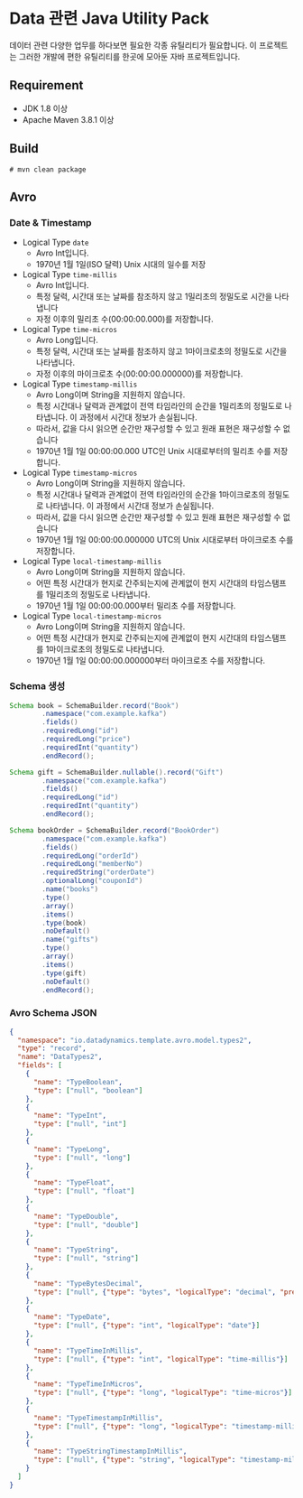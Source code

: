 # Data 관련 Java Utility Pack

데이터 관련 다양한 업무를 하다보면 필요한 각종 유틸리티가 필요합니다.
이 프로젝트는 그러한 개발에 편한 유틸리티를 한곳에 모아둔 자바 프로젝트입니다.

## Requirement

* JDK 1.8 이상
* Apache Maven 3.8.1 이상

## Build

```
# mvn clean package
```

## Avro

### Date & Timestamp

* Logical Type `date`
  * Avro Int입니다.
  * 1970년 1월 1일(ISO 달력) Unix 시대의 일수를 저장
* Logical Type `time-millis`
  * Avro Int입니다.
  * 특정 달력, 시간대 또는 날짜를 참조하지 않고 1밀리초의 정밀도로 시간을 나타냅니다
  * 자정 이후의 밀리초 수(00:00:00.000)를 저장합니다.
* Logical Type `time-micros`
  * Avro Long입니다.
  * 특정 달력, 시간대 또는 날짜를 참조하지 않고 1마이크로초의 정밀도로 시간을 나타냅니다.
  * 자정 이후의 마이크로초 수(00:00:00.000000)를 저장합니다.
* Logical Type `timestamp-millis`
  * Avro Long이며 String을 지원하지 않습니다.
  * 특정 시간대나 달력과 관계없이 전역 타임라인의 순간을 1밀리초의 정밀도로 나타냅니다. 이 과정에서 시간대 정보가 손실됩니다.
  * 따라서, 값을 다시 읽으면 순간만 재구성할 수 있고 원래 표현은 재구성할 수 없습니다
  * 1970년 1월 1일 00:00:00.000 UTC인 Unix 시대로부터의 밀리초 수를 저장합니다.
* Logical Type `timestamp-micros`
  * Avro Long이며 String을 지원하지 않습니다.
  * 특정 시간대나 달력과 관계없이 전역 타임라인의 순간을 1마이크로초의 정밀도로 나타냅니다. 이 과정에서 시간대 정보가 손실됩니다.
  * 따라서, 값을 다시 읽으면 순간만 재구성할 수 있고 원래 표현은 재구성할 수 없습니다
  * 1970년 1월 1일 00:00:00.000000 UTC의 Unix 시대로부터 마이크로초 수를 저장합니다.
* Logical Type `local-timestamp-millis`
  * Avro Long이며 String을 지원하지 않습니다.
  * 어떤 특정 시간대가 현지로 간주되는지에 관계없이 현지 시간대의 타임스탬프를 1밀리초의 정밀도로 나타냅니다.
  * 1970년 1월 1일 00:00:00.000부터 밀리초 수를 저장합니다.
* Logical Type `local-timestamp-micros`
  * Avro Long이며 String을 지원하지 않습니다.
  * 어떤 특정 시간대가 현지로 간주되는지에 관계없이 현지 시간대의 타임스탬프를 1마이크로초의 정밀도로 나타냅니다.
  * 1970년 1월 1일 00:00:00.000000부터 마이크로초 수를 저장합니다.

### Schema 생성

```java
Schema book = SchemaBuilder.record("Book")
        .namespace("com.example.kafka")
        .fields()
        .requiredLong("id")
        .requiredLong("price")
        .requiredInt("quantity")
        .endRecord();

Schema gift = SchemaBuilder.nullable().record("Gift")
        .namespace("com.example.kafka")
        .fields()
        .requiredLong("id")
        .requiredInt("quantity")
        .endRecord();

Schema bookOrder = SchemaBuilder.record("BookOrder")
        .namespace("com.example.kafka")
        .fields()
        .requiredLong("orderId")
        .requiredLong("memberNo")
        .requiredString("orderDate")
        .optionalLong("couponId")
        .name("books")
        .type()
        .array()
        .items()
        .type(book)
        .noDefault()
        .name("gifts")
        .type()
        .array()
        .items()
        .type(gift)
        .noDefault()
        .endRecord();
```

### Avro Schema JSON

```json
{
  "namespace": "io.datadynamics.template.avro.model.types2",
  "type": "record",
  "name": "DataTypes2",
  "fields": [
    {
      "name": "TypeBoolean",
      "type": ["null", "boolean"]
    },
    {
      "name": "TypeInt",
      "type": ["null", "int"]
    },
    {
      "name": "TypeLong",
      "type": ["null", "long"]
    },
    {
      "name": "TypeFloat",
      "type": ["null", "float"]
    },
    {
      "name": "TypeDouble",
      "type": ["null", "double"]
    },
    {
      "name": "TypeString",
      "type": ["null", "string"]
    },
    {
      "name": "TypeBytesDecimal",
      "type": ["null", {"type": "bytes", "logicalType": "decimal", "precision": 6, "scale": 2}]
    },
    {
      "name": "TypeDate",
      "type": ["null", {"type": "int", "logicalType": "date"}]
    },
    {
      "name": "TypeTimeInMillis",
      "type": ["null", {"type": "int", "logicalType": "time-millis"}]
    },
    {
      "name": "TypeTimeInMicros",
      "type": ["null", {"type": "long", "logicalType": "time-micros"}]
    },
    {
      "name": "TypeTimestampInMillis",
      "type": ["null", {"type": "long", "logicalType": "timestamp-millis"}]
    },
    {
      "name": "TypeStringTimestampInMillis",
      "type": ["null", {"type": "string", "logicalType": "timestamp-millis"}]
    }
  ]
}
```